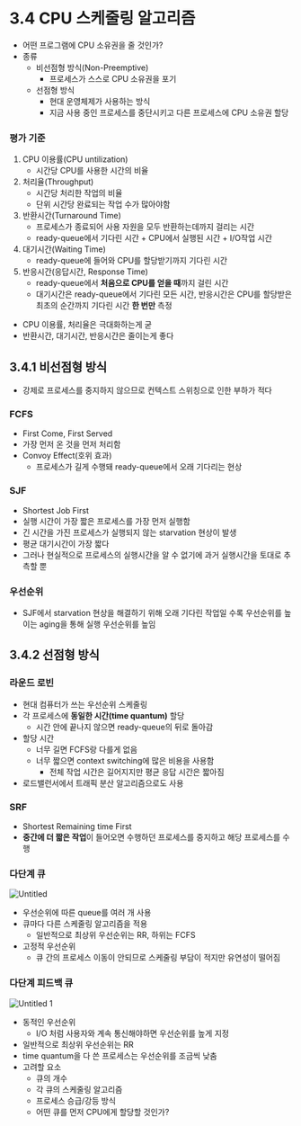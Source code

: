 # 3.4 CPU 스케줄링 알고리즘

- 어떤 프로그램에 CPU 소유권을 줄 것인가?
- 종류
    - 비선점형 방식(Non-Preemptive)
        - 프로세스가 스스로 CPU 소유권을 포기
    - 선점형 방식
        - 현대 운영체제가 사용하는 방식
        - 지금 사용 중인 프로세스를 중단시키고 다른 프로세스에 CPU 소유권 할당

### 평가 기준

1. CPU 이용률(CPU untilization)
    - 시간당 CPU를 사용한 시간의 비율
2. 처리율(Throughput)
    - 시간당 처리한 작업의 비율
    - 단위 시간당 완료되는 작업 수가 많아야함
3. 반환시간(Turnaround Time)
    - 프로세스가 종료되어 사용 자원을 모두 반환하는데까지 걸리는 시간
    - ready-queue에서 기다린 시간 + CPU에서 실행된 시간 + I/O작업 시간
4. 대기시간(Waiting Time)
    - ready-queue에 들어와 CPU를 할당받기까지 기다린 시간
5. 반응시간(응답시간, Response Time)
    - ready-queue에서 **처음으로 CPU를 얻을 때**까지 걸린 시간
    - 대기시간은 ready-queue에서 기다린 모든 시간, 반응시간은 CPU를 할당받은 최초의 순간까지 기다린 시간 **한 번만** 측정
- CPU 이용률, 처리율은 극대화하는게 굳
- 반환시간, 대기시간, 반응시간은 줄이는게 좋다

## 3.4.1 비선점형 방식

- 강제로 프로세스를 중지하지 않으므로 컨텍스트 스위칭으로 인한 부하가 적다

### FCFS

- First Come, First Served
- 가장 먼저 온 것을 먼저 처리함
- Convoy Effect(호위 효과)
    - 프로세스가 길게 수행돼 ready-queue에서 오래 기다리는 현상

### SJF

- Shortest Job First
- 실행 시간이 가장 짧은 프로세스를 가장 먼저 실행함
- 긴 시간을 가진 프로세스가 실행되지 않는 starvation 현상이 발생
- 평균 대기시간이 가장 짧다
- 그러나 현실적으로 프로세스의 실행시간을 알 수 없기에 과거 실행시간을 토대로 추측할 뿐

### 우선순위

- SJF에서 starvation 현상을 해결하기 위해 오래 기다린 작업일 수록 우선순위를 높이는 aging을 통해 실행 우선순위를 높임

## 3.4.2 선점형 방식

### 라운드 로빈

- 현대 컴퓨터가 쓰는 우선순위 스케줄링
- 각 프로세스에 **동일한 시간(time quantum)** 할당
    - 시간 안에 끝나지 않으면 ready-queue의 뒤로 돌아감
- 할당 시간
    - 너무 길면 FCFS랑 다를게 없음
    - 너무 짧으면 context switching에 많은 비용을 사용함
        - 전체 작업 시간은 길어지지만 평균 응답 시간은 짧아짐
- 로드밸런서에서 트래픽 분산 알고리즘으로도 사용

### SRF

- Shortest Remaining time First
- **중간에 더 짧은 작업**이 들어오면 수행하던 프로세스를 중지하고 해당 프로세스를 수행

### 다단계 큐
![Untitled](https://github.com/ssafy22-cs-study/cs_study/assets/28949163/1c25fa94-6461-43a7-8914-56e464583bb2)
- 우선순위에 따른 queue를 여러 개 사용
- 큐마다 다른 스케줄링 알고리즘을 적용
    - 일반적으로 최상위 우선순위는 RR, 하위는 FCFS
- 고정적 우선순위
    - 큐 간의 프로세스 이동이 안되므로 스케줄링 부담이 적지만 유연성이 떨어짐

### 다단계 피드백 큐
![Untitled 1](https://github.com/ssafy22-cs-study/cs_study/assets/28949163/004f9362-1af2-4149-a7b7-56da88c625e7)
- 동적인 우선순위
    - I/O 처럼 사용자와 계속 통신해야하면 우선순위를 높게 지정
- 일반적으로 최상위 우선순위는 RR
- time quantum을 다 쓴 프로세스는 우선순위를 조금씩 낮춤
- 고려할 요소
    - 큐의 개수
    - 각 큐의 스케줄링 알고리즘
    - 프로세스 승급/강등 방식
    - 어떤 큐를 먼저 CPU에게 할당할 것인가?
